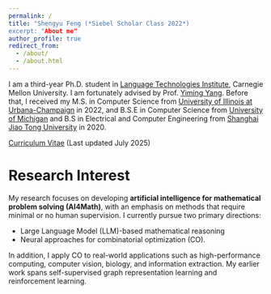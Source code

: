 ```yaml
---
permalink: /
title: "Shengyu Feng (*Siebel Scholar Class 2022*)
excerpt: "About me"
author_profile: true
redirect_from: 
  - /about/
  - /about.html
---
```



I am a third-year Ph.D. student in [Language Technologies Institute](lti.cs.cmu.edu), Carnegie Mellon University. I am fortunately advised by Prof. [Yiming Yang](https://www.cs.cmu.edu/~./yiming/). Before that, I received my M.S. in Computer Science from [University of Illinois at Urbana-Champaign](https://illinois.edu/) in 2022, and B.S.E in Computer Science from [University of Michigan](https://umich.edu/) and B.S in Electrical and Computer Engineering from [Shanghai Jiao Tong University](https://en.sjtu.edu.cn/) in 2020.

[Curriculum Vitae](../files/Shengyu_Feng_CV.pdf) (Last updated July 2025)

Research Interest
======

My research focuses on developing **artificial intelligence for mathematical problem solving (AI4Math)**, with an emphasis on methods that require minimal or no human supervision. I currently pursue two primary directions: 

 * Large Language Model (LLM)-based mathematical reasoning
 * Neural approaches for combinatorial optimization (CO).

In addition, I apply CO to real-world applications such as high-performance computing, computer vision, biology, and information extraction. My earlier work spans self-supervised graph representation learning and reinforcement learning.
